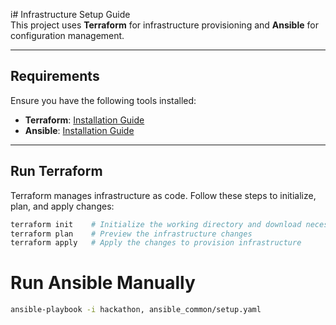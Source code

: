 i# Infrastructure Setup Guide  
This project uses **Terraform** for infrastructure provisioning and **Ansible** for configuration management.

---

## Requirements

Ensure you have the following tools installed:

- **Terraform**: [Installation Guide](https://developer.hashicorp.com/terraform/tutorials/aws-get-started/install-cli)
- **Ansible**: [Installation Guide](https://docs.ansible.com/ansible/latest/installation_guide/intro_installation.html)

---

## Run Terraform

Terraform manages infrastructure as code. Follow these steps to initialize, plan, and apply changes:

```bash
terraform init    # Initialize the working directory and download necessary providers
terraform plan    # Preview the infrastructure changes
terraform apply   # Apply the changes to provision infrastructure
```

# Run Ansible Manually
```bash
ansible-playbook -i hackathon, ansible_common/setup.yaml
```

